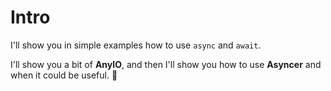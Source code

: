 # Intro

I'll show you in simple examples how to use `async` and `await`.

I'll show you a bit of **AnyIO**, and then I'll show you how to use **Asyncer** and when it could be useful. 🚀
